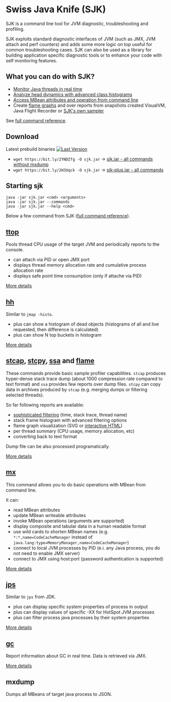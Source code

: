 Swiss Java Knife (SJK)
=========

SJK is a command line tool for JVM diagnostic, troubleshooting and profiling.

SJK exploits standard diagnostic interfaces of JVM (such as JMX, JVM attach and perf counters) and adds some more logic on top 
useful for common troubleshooting cases. SJK can also be used as a library for building application specific diagnostic tools
or to enhance your code with self monitoring features.

What you can do with SJK?
----

 - [Monitor Java threads in real time][ttop]
 - [Analyze head dynamics with advanced class histograms][hh]
 - [Access MBean attributes and operation from command line][mx]
 - Create [flame graphs][html-flame] and over reports from snapshots created VisualVM, Java Flight Recorder or [SJK's own sampler][stcap]
 
See [full command reference](sjk-core/COMMANDS.md).

Download
----

Latest prebuild binaries [![Last Version](https://img.shields.io/maven-central/v/org.gridkit.jvmtool/sjk.svg)](https://search.maven.org/#search%7Cga%7C1%7Cg%3A%22org.gridkit.jvmtool%22)
- `wget https://bit.ly/2YNDZfg -O sjk.jar` -> [sjk.jar - all commands without mxdump](https://search.maven.org/remotecontent?filepath=org/gridkit/jvmtool/sjk/0.22/sjk-0.22.jar)
- `wget https://bit.ly/2H3Uqck -O sjk.jar` -> [sjk-plus.jar - all commands](https://search.maven.org/remotecontent?filepath=org/gridkit/jvmtool/sjk-plus/0.22/sjk-plus-0.22.jar) 

Starting sjk
----

    java -jar sjk.jar <cmd> <arguments>
    java -jar sjk.jar --commands
    java -jar sjk.jar --help <cmd>

Below a few command from SJK ([full command reference](sjk-core/COMMANDS.md)).

[ttop]
----

Pools thread CPU usage of the target JVM and periodically reports to the console.

 - can attach via PID or open JMX port
 - displays thread memory allocation rate and cumulative process allocation rate
 - displays safe point time consumption (only if attache via PID)

[More details][ttop]

[hh]
----

Similar to `jmap -histo`.

 - plus can show a histogram of dead objects (histograms of all and live requested, then difference is calculated)
 - plus can show N top buckets in histogram

[More details][hh]

[stcap], [stcpy], [ssa] and [flame]
----

These commands provide basic sample profiler capabilities. `stcap` produces hyper-dense stack trace dump 
(about 1000 compression rate compared to text format) and `ssa` provides few reports over dump files.
`stcpy` can copy data in archives produced by `stcap` (e.g. merging dumps or filtering selected threads).

So far following reports are available:

 - [sophisticated filtering] (time, stack trace, thread name)
 - stack frame histogram with advanced filtering options
 - flame graph visualization (SVG or [interactive HTML][html-flame])
 - per thread summary (CPU usage, memory allocation, etc)
 - converting back to text format

Dump file can be also processed programatically.

[More details][ssa]

[mx]
-----

This command allows you to do basic operations with MBean from command line.

It can:

 - read MBean attributes
 - update MBean writeable attributes
 - invoke MBean operations (arguments are supported)
 - display composite and tabular data in a human readable format
 - use wild cards to shorten MBean names (e.g. `*:*,name=CodeCacheManager` instead of `java.lang:type=MemoryManager,name=CodeCacheManager`)
 - connect to local JVM processes by PID (e.i. any Java process, you do not need to enable JMX server)
 - connect to JMX using host:port (password authentication is supported)

[More details][mx]

[jps]
----

Similar to `jps` from JDK. 

- plus can display specific system properties of process in output
- plus can display values of specific -XX for HotSpot JVM processes 
- plus can filter process java processes by their system properties
 
[More details][jps]

[gc]
-----

Report information about GC in real time. Data is retrieved via JMX.

[More details][gc]

mxdump
-----

Dumps all MBeans of target java process to JSON.

 [ttop]: sjk-core/docs/TTOP.md
 [jps]: sjk-core/docs/JPS.md
 [hh]: sjk-core/docs/HH.md
 [gc]: sjk-core/docs/GC.md
 [mx]: sjk-core/docs/MX.md
 [stcap]: sjk-core/docs/STCAP.md
 [stcpy]: sjk-core/docs/STCPY.md
 [ssa]: sjk-core/docs/SSA.md
 [flame]: sjk-hflame/docs/FLAME.md
 [sophisticated filtering]: sjk-core/src/main/resources/org/gridkit/jvmtool/cmd/ssa-help.md
 [flame graphs]: http://blog.ragozin.info/2016/01/flame-graphs-vs-cold-numbers.html
 [html-flame]: sjk-hflame/docs/flame_graph_ui.md
